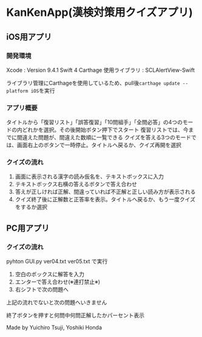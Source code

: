 # KanKenApp(漢検対策用クイズアプリ)

## iOS用アプリ
### 開発環境
Xcode : Version 9.4.1
Swift 4
Carthage
使用ライブラリ : SCLAlertView-Swift

ライブラリ管理にCarthageを使用しているため、pull後`carthage update --platform iOS`を実行

### アプリ概要
タイトルから「復習リスト」「誤答復習」「10問組手」「全問必答」の4つのモードの内どれかを選択。その後開始ボタン押下でスタート
復習リストでは、今までに間違えた問題が、間違えた数順に一覧できる
クイズを答える3つのモードでは、画面右上のボタンで一時停止。タイトルへ戻るか、クイズ再開を選択

### クイズの流れ
1. 画面に表示される漢字の読み仮名を、テキストボックスに入力
2. テキストボックス右横の答えるボタンで答え合わせ
3. 答えが正しければ正解、間違っていれば不正解と正しい読み方が表示される
4. クイズ終了後に正解数と正答率を表示。タイトルへ戻るか、もう一度クイズをするか選択



## PC用アプリ

### クイズの流れ
pyhton GUI.py ver04.txt ver05.txt で実行

1. 空白のボックスに解答を入力
2. エンターで答え合わせ(※連打禁止※)
3. 右シフトで次の問題へ

上記の流れでないと次の問題へいきません

終了ボタンを押すと何問中何問正解したかパーセント表示

Made by Yuichiro Tsuji, Yoshiki Honda
